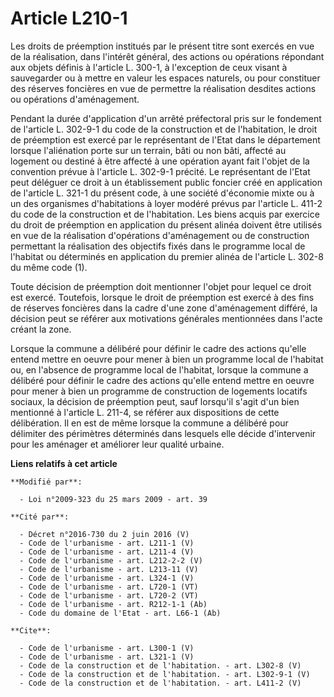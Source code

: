 # Article L210-1

Les droits de préemption institués par le présent titre sont exercés en vue de la réalisation, dans l'intérêt général, des
actions ou opérations répondant aux objets définis à l'article L. 300-1, à l'exception de ceux visant à sauvegarder ou à
mettre en valeur les espaces naturels, ou pour constituer des réserves foncières en vue de permettre la réalisation desdites
actions ou opérations d'aménagement. 

Pendant la durée d'application d'un arrêté préfectoral pris sur le fondement de l'article L. 302-9-1 du code de la
construction et de l'habitation, le droit de préemption est exercé par le représentant de l'Etat dans le département lorsque
l'aliénation porte sur un terrain, bâti ou non bâti, affecté au logement ou destiné à être affecté à une opération ayant fait
l'objet de la convention prévue à l'article L. 302-9-1 précité. Le représentant de l'Etat peut déléguer ce droit à un
établissement public foncier créé en application de l'article L. 321-1 du présent code, à une société d'économie mixte ou à
un des organismes d'habitations à loyer modéré prévus par l'article L. 411-2 du code de la construction et de l'habitation.
Les biens acquis par exercice du droit de préemption en application du présent alinéa doivent être utilisés en vue de la
réalisation d'opérations d'aménagement ou de construction permettant la réalisation des objectifs fixés dans le programme
local de l'habitat ou déterminés en application du premier alinéa de l'article L. 302-8 du même code (1). 

Toute décision de préemption doit mentionner l'objet pour lequel ce droit est exercé. Toutefois, lorsque le droit de
préemption est exercé à des fins de réserves foncières dans la cadre d'une zone d'aménagement différé, la décision peut se
référer aux motivations générales mentionnées dans l'acte créant la zone. 

Lorsque la commune a délibéré pour définir le cadre des actions qu'elle entend mettre en oeuvre pour mener à bien un
programme local de l'habitat ou, en l'absence de programme local de l'habitat, lorsque la commune a délibéré pour définir le
cadre des actions qu'elle entend mettre en oeuvre pour mener à bien un programme de construction de logements locatifs
sociaux, la décision de préemption peut, sauf lorsqu'il s'agit d'un bien mentionné à l'article L. 211-4, se référer aux
dispositions de cette délibération. Il en est de même lorsque la commune a délibéré pour délimiter des périmètres déterminés
dans lesquels elle décide d'intervenir pour les aménager et améliorer leur qualité urbaine.

**Liens relatifs à cet article**

	**Modifié par**:

	  - Loi n°2009-323 du 25 mars 2009 - art. 39

	**Cité par**:

	  - Décret n°2016-730 du 2 juin 2016 (V)
	  - Code de l'urbanisme - art. L211-1 (V)
	  - Code de l'urbanisme - art. L211-4 (V)
	  - Code de l'urbanisme - art. L212-2-2 (V)
	  - Code de l'urbanisme - art. L213-11 (V)
	  - Code de l'urbanisme - art. L324-1 (V)
	  - Code de l'urbanisme - art. L720-1 (VT)
	  - Code de l'urbanisme - art. L720-2 (VT)
	  - Code de l'urbanisme - art. R212-1-1 (Ab)
	  - Code du domaine de l'Etat - art. L66-1 (Ab)

	**Cite**:

	  - Code de l'urbanisme - art. L300-1 (V)
	  - Code de l'urbanisme - art. L321-1 (V)
	  - Code de la construction et de l'habitation. - art. L302-8 (V)
	  - Code de la construction et de l'habitation. - art. L302-9-1 (V)
	  - Code de la construction et de l'habitation. - art. L411-2 (V)

